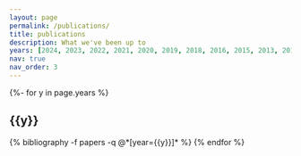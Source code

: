 ```yaml
---
layout: page
permalink: /publications/
title: publications
description: What we've been up to
years: [2024, 2023, 2022, 2021, 2020, 2019, 2018, 2016, 2015, 2013, 2012, 2010, 2009, 2006]
nav: true
nav_order: 3
---
```

<!-- _pages/publications.md -->
<div class="publications">

{%- for y in page.years %}
  <h2 class="year">{{y}}</h2>
  {% bibliography -f papers -q @*[year={{y}}]* %}
{% endfor %}

</div>
